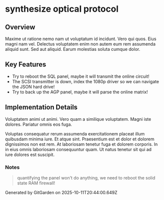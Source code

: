 # synthesize optical protocol

## Overview
Maxime ut ratione nemo nam ut voluptatum id incidunt. Vero qui quos. Eius magni nam vel. Delectus voluptatem enim non autem eum rem assumenda aliquid sunt. Sed aut aliquid. Earum molestias soluta cumque dolor.

## Key Features
- Try to reboot the SQL panel, maybe it will transmit the online circuit!
- The SCSI transmitter is down, index the 1080p driver so we can navigate the JSON hard drive!
- Try to back up the AGP panel, maybe it will parse the online matrix!

## Implementation Details
Voluptatem animi ut animi. Vero quam a similique voluptatem. Magni iste dolores. Pariatur omnis eos fuga.
 Voluptas consequatur rerum assumenda exercitationem placeat illum quibusdam minima iure. Et atque sint. Praesentium est et dolor et dolorem dignissimos non est rem. At laboriosam tenetur fuga et dolorem corporis. In in eius omnis laboriosam consequuntur quam. Ut natus tenetur sit qui ad iure dolores est suscipit.

### Notes
> quantifying the panel won't do anything, we need to reboot the solid state RAM firewall!

Generated by GitGarden on 2025-10-11T20:44:00.649Z